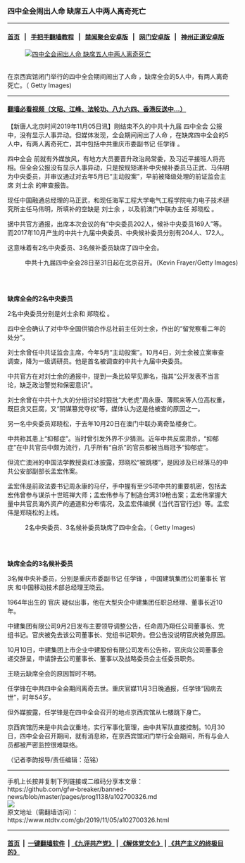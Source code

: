 ### 四中全会闹出人命 缺席五人中两人离奇死亡
------------------------

#### [首页](https://github.com/gfw-breaker/banned-news/blob/master/README.md) &nbsp;&nbsp;|&nbsp;&nbsp; [手把手翻墙教程](https://github.com/gfw-breaker/guides/wiki) &nbsp;&nbsp;|&nbsp;&nbsp; [禁闻聚合安卓版](https://github.com/gfw-breaker/bn-android) &nbsp;&nbsp;|&nbsp;&nbsp; [网门安卓版](https://github.com/oGate2/oGate) &nbsp;&nbsp;|&nbsp;&nbsp; [神州正道安卓版](https://github.com/SzzdOgate/update) 



<div><div class="featured_image">
 <a href="https://i.ntdtv.com/assets/uploads/2019/11/5-1508419563970-1.jpg" target="_blank">
  <figure>
   <img alt="四中全会闹出人命 缺席五人中两人离奇死亡" src="https://i.ntdtv.com/assets/uploads/2019/11/5-1508419563970-1-800x450.jpg"/>
  </figure><br/>
 </a>
 <span class="caption">
  在京西宾馆闭门举行的四中全会期间闹出了人命 ，缺席全会的5人中，有两人离奇死亡。（ Getty Images)
 </span>
</div>
</div><hr/>

#### [翻墙必看视频（文昭、江峰、法轮功、八九六四、香港反送中...）](https://github.com/gfw-breaker/banned-news/blob/master/pages/links.md)

<div><div class="post_content" itemprop="articleBody">
 <p>
  【新唐人北京时间2019年11月05日讯】刚结束不久的中共十九届
  <ok href="https://www.ntdtv.com/gb/四中全会.htm">
   四中全会
  </ok>
  公报中，没有显示人事异动。但媒体发现，全会期间闹出了人命 ，在缺席四中全会的5人中，有两人离奇死亡，其中包括中共重庆市委副书记
  <ok href="https://www.ntdtv.com/gb/任学锋.htm">
   任学锋
  </ok>
  。
 </p>
 <p>
  <ok href="https://www.ntdtv.com/gb/四中全会.htm">
   四中全会
  </ok>
  前就有外媒放风，有地方大员要晋升政治局常委，及习近平接班人将亮相。但全会公报没有显示人事异动，只是按规矩递补中央候补委员马正武、马伟明为中央委员，并审议通过对去年5月已“主动投案”，早前被降级处理的前证监会主席
  <ok href="https://www.ntdtv.com/gb/刘士余.htm">
   刘士余
  </ok>
  的审查报告。
 </p>
 <p>
  现任中国融通总经理的马正武，和现任海军工程大学电气工程学院电力电子技术研究所主任马伟明，所填补的空缺是
  <ok href="https://www.ntdtv.com/gb/刘士余.htm">
   刘士余
  </ok>
  ，以及前澳门中联办主任
  <ok href="https://www.ntdtv.com/gb/郑晓松.htm">
   郑晓松
  </ok>
  。
 </p>
 <p>
  据中共官方通报，出席本次会议的有“中央委员202人，候补中央委员169人”等。而2017年10月产生的中共十九届中央委员、中央候补委员分别有204人、172人。
 </p>
 <p>
  这意味着有2名中央委员、3名候补委员缺席了四中全会。
 </p>
 <figure class="wp-caption alignnone" id="attachment_102696013" style="width: 600px">
  <ok href="https://i.ntdtv.com/assets/uploads/2019/10/1-507.jpg">
   <img alt="" class="size-medium wp-image-102696013" src="https://i.ntdtv.com/assets/uploads/2019/10/1-507-600x338.jpg"/>
  </ok>
  <br/><figcaption class="wp-caption-text">
   中共十九届四中全会28日至31日起在北京召开。（Kevin Frayer/Getty Images)
  </figcaption><br/>
 </figure><br/>
 <p>
  <strong>
   缺席全会的2名中央委员
  </strong>
 </p>
 <p>
  2名中央委员分别是刘士余和
  <ok href="https://www.ntdtv.com/gb/郑晓松.htm">
   郑晓松
  </ok>
  。
 </p>
 <p>
  四中全会确认了对中华全国供销合作总社前主任刘士余，作出的“留党察看二年的处分”。
 </p>
 <p>
  刘士余曾任中共证监会主席，今年5月“主动投案”。10月4日，刘士余被立案审查调查，降为一级调研员。他是首名被调查的中共十九届中央委员。
 </p>
 <p>
  中共官方在对刘士余的通报中，提到一条比较罕见罪名，指其“公开发表不当言论，缺乏政治警觉和保密意识”。
 </p>
 <p>
  刘士余曾在中共十九大的分组讨论时狠批“大老虎”周永康、薄熙来等人位高权重，既巨贪又巨腐，又“阴谋篡党夺权”等，媒体认为这是他被查的原因之一。
 </p>
 <p>
  另一名中央委员郑晓松，于去年10月20日在澳门中联办离奇坠楼身亡。
 </p>
 <p>
  中共称其患上“抑郁症”。当时曾引发外界不少猜测。近年中共反腐肃杀，“抑郁症”在中共官员中颇为流行，几乎所有“自杀”的官员都被当局冠予“抑郁症”。
 </p>
 <p>
  但流亡澳洲的中国法学教授袁红冰披露，郑晓松“被跳楼”，是因涉及已经落马的中共公安部副部长孟宏伟案。
 </p>
 <p>
  孟宏伟是前政法委书记周永康的马仔，手中握有至少5项中共的重要机密，包括孟宏伟曾参与谋杀十世班禅大师；孟宏伟参与了制造台湾319枪击案；孟宏伟掌握大量中共官员海外资产的通道和分布情况，及孟宏伟编撰《当代百官行述》等。孟宏伟是郑晓松的上线。
 </p>
 <figure class="wp-caption alignnone" id="attachment_102700327" style="width: 600px">
  <ok href="https://i.ntdtv.com/assets/uploads/2019/11/1502131215022639.jpg">
   <img alt="" class="size-medium wp-image-102700327" src="https://i.ntdtv.com/assets/uploads/2019/11/1502131215022639-600x338.jpg"/>
  </ok>
  <br/><figcaption class="wp-caption-text">
   2名中央委员、3名候补委员缺席了四中全会。（ Getty Images)
  </figcaption><br/>
 </figure><br/>
 <p>
  <strong>
   缺席全会的3名候补委员
  </strong>
 </p>
 <p>
  3名候中央补委员，分别是重庆市委副书记
  <ok href="https://www.ntdtv.com/gb/任学锋.htm">
   任学锋
  </ok>
  ，中国建筑集团公司董事长
  <ok href="https://www.ntdtv.com/gb/官庆.htm">
   官庆
  </ok>
  和中国移动技术部总经理王晓云。
 </p>
 <p>
  1964年出生的
  <ok href="https://www.ntdtv.com/gb/官庆.htm">
   官庆
  </ok>
  疑似出事，他在大型央企中建集团任职总经理、董事长近10年。
 </p>
 <p>
  中建集团有限公司9月2日发布主要领导调整公告，任命周乃翔任公司董事长、党组书记。官庆被免去该公司董事长、党组书记职务。但公告没说明官庆被免原因。
 </p>
 <p>
  10月10日，中建集团上市企业中建股份有限公司发布公告称，官庆向公司董事会递交辞呈，申请辞去公司董事长、董事以及战略委员会主任委员职务。
 </p>
 <p>
  王晓云缺席全会的原因暂时不明。
 </p>
 <p>
  任学锋在中共四中全会期间离奇去世。重庆官媒11月3日晚通报，任学锋“因病去世”，时年54岁。
 </p>
 <p>
  但外媒披露，任学锋是在四中全会召开的地点京西宾馆从七楼跳下身亡。
 </p>
 <p>
  京西宾馆历来是中共会议重地，实行军事化管理，由中共军队直接控制。10月30日，四中全会召开期间，就有消息称，在京西宾馆闭门举行全会期间，所有与会人员都被严密监控很难联络。
 </p>
 <p>
  （记者李韵报导/责任编辑：范铭）
 </p>
 <div class="single_ad">
 </div>
</div>
</div>
<hr/>
手机上长按并复制下列链接或二维码分享本文章：<br/>
https://github.com/gfw-breaker/banned-news/blob/master/pages/prog1138/a102700326.md <br/>
<a href='https://github.com/gfw-breaker/banned-news/blob/master/pages/prog1138/a102700326.md'><img src='https://github.com/gfw-breaker/banned-news/blob/master/pages/prog1138/a102700326.md.png'/></a> <br/>
原文地址（需翻墙访问）：https://www.ntdtv.com/gb/2019/11/05/a102700326.html


------------------------
#### [首页](https://github.com/gfw-breaker/banned-news/blob/master/README.md) &nbsp;|&nbsp; [一键翻墙软件](https://github.com/gfw-breaker/nogfw/blob/master/README.md) &nbsp;| [《九评共产党》](https://github.com/gfw-breaker/9ping.md/blob/master/README.md#九评之一评共产党是什么) | [《解体党文化》](https://github.com/gfw-breaker/jtdwh.md/blob/master/README.md) | [《共产主义的终极目的》](https://github.com/gfw-breaker/gczydzjmd.md/blob/master/README.md)


<img src='http://gfw-breaker.win/banned-news/pages/prog1138/a102700326.md' width='0px' height='0px'/>